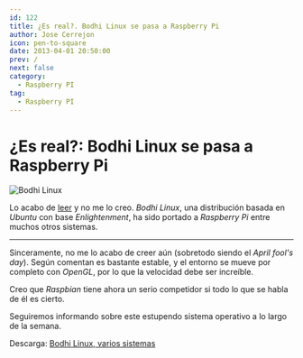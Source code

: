 ```yaml
---
id: 122
title: ¿Es real?. Bodhi Linux se pasa a Raspberry Pi
author: Jose Cerrejon
icon: pen-to-square
date: 2013-04-01 20:50:00
prev: /
next: false
category:
  - Raspberry PI
tag:
  - Raspberry PI
---
```


# ¿Es real?: Bodhi Linux se pasa a Raspberry Pi

![Bodhi Linux](/images/bodhy_linux.jpg)

Lo acabo de [leer](https://plus.google.com/100130971560879475093/posts/aroZf63DNPL) y no me lo creo.  *Bodhi Linux*, una distribución basada en *Ubuntu* con base *Enlightenment*, ha sido portado a *Raspberry Pi* entre muchos otros sistemas.

- - -
Sinceramente, no me lo acabo de creer aún (sobretodo siendo el *April fool's day*). Según comentan es bastante estable, y el entorno se mueve por completo con *OpenGL*, por lo que la velocidad debe ser increíble.

Creo que *Raspbian* tiene ahora un serio competidor si todo lo que se habla de él es cierto.

Seguiremos informando sobre este estupendo sistema operativo a lo largo de la semana.

Descarga: [Bodhi Linux, varios sistemas](http://www.bodhilinux.com/downloads_mobile.php)